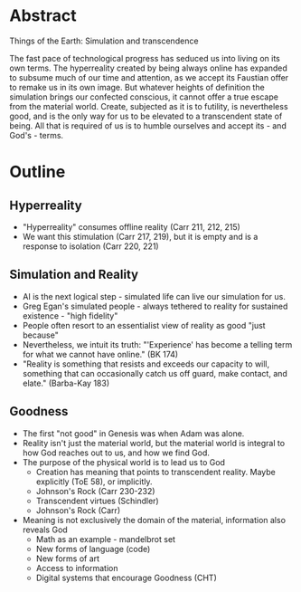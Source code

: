 # Abstract

Things of the Earth: Simulation and transcendence

The fast pace of technological progress has seduced us into living on its own terms. The hyperreality created by being always online has expanded to subsume much of our time and attention, as we accept its Faustian offer to remake us in its own image. But whatever heights of definition the simulation brings our confected conscious, it cannot offer a true escape from the material world. Create, subjected as it is to futility, is nevertheless good, and is the only way for us to be elevated to a transcendent state of being. All that is required of us is to humble ourselves and accept its - and God's - terms.

# Outline

## Hyperreality

- "Hyperreality" consumes offline reality (Carr 211, 212, 215)
- We want this stimulation (Carr 217, 219), but it is empty and is a response to isolation (Carr 220, 221)

## Simulation and Reality

- AI is the next logical step - simulated life can live our simulation for us.
- Greg Egan's simulated people - always tethered to reality for sustained existence - "high fidelity"
- People often resort to an essentialist view of reality as good "just because"
- Nevertheless, we intuit its truth: "'Experience' has become a telling term for what we cannot have online." (BK 174)
- "Reality is something that resists and exceeds our capacity to will, something that can occasionally catch us off guard, make contact, and elate." (Barba-Kay 183)

## Goodness

- The first "not good" in Genesis was when Adam was alone.
- Reality isn't just the material world, but the material world is integral to how God reaches out to us, and how we find God.
- The purpose of the physical world is to lead us to God
  - Creation has meaning that points to transcendent reality. Maybe explicitly (ToE 58), or implicitly.
  - Johnson's Rock (Carr 230-232)
  - Transcendent virtues (Schindler)
  - Johnson's Rock (Carr)
- Meaning is not exclusively the domain of the material, information also reveals God
  - Math as an example - mandelbrot set
  - New forms of language (code)
  - New forms of art
  - Access to information
  - Digital systems that encourage Goodness (CHT)
